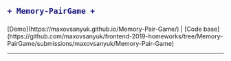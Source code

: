 <h2>

```diff
+ Memory-PairGame +
```
</h2>
[Demo](https://maxovsanyuk.github.io/Memory-Pair-Game/) |
[Code base](https://github.com/maxovsanyuk/frontend-2019-homeworks/tree/Memory-PairGame/submissions/maxovsanyuk/Memory-Pair-Game)

-----------------------------------------------------------------------------------------------------------------------